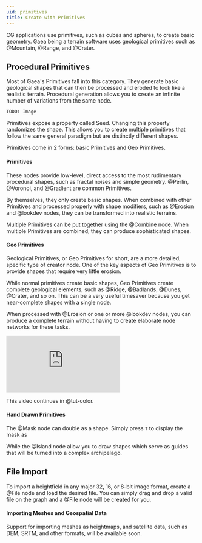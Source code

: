 ```yaml
---
uid: primitives
title: Create with Primitives
---
```


CG applications use primitives, such as cubes and spheres, to create basic geometry. Gaea being a terrain software uses geological primitives such as @Mountain, @Range, and @Crater.

## Procedural Primitives

Most of Gaea's Primitives fall into this category. They generate basic geological shapes that can then be processed and eroded to look like a realistic terrain. Procedural generation allows you to create an infinite number of variations from the same node.

`TODO: Image`

Primitives expose a property called Seed. Changing this property randomizes the shape. This allows you to create multiple primitives that follow the same general paradigm but are distinctly different shapes.

Primitives come in 2 forms: basic Primitives and Geo Primitives.

#### Primitives
These nodes provide low-level, direct access to the most rudimentary procedural shapes, such as fractal noises and simple geometry. @Perlin, @Voronoi, and @Gradient are common Primitives.

By themselves, they only create basic shapes. When combined with other Primitives and processed properly with shape modifiers, such as @Erosion and @lookdev nodes, they can be transformed into realistic terrains.
 
Multiple Primitives can be put together using the @Combine node. When multiple Primitives are combined, they can produce sophisticated shapes.

#### Geo Primitives
Geological Primitives, or Geo Primitives for short, are a more detailed, specific type of creator node. One of the key aspects of Geo Primitives is to provide shapes that require very little erosion.

While normal primitives create basic shapes, Geo Primitives create complete geological elements, such as @Ridge, @Badlands, @Dunes, @Crater, and so on. This can be a very useful timesaver because you get near-complete shapes with a single node.

When processed with @Erosion or one or more @lookdev nodes, you can produce a complete terrain without having to create elaborate node networks for these tasks.

<div class="embed-responsive embed-responsive-16by9">
<iframe class="embed-responsive-item" src="https://www.youtube-nocookie.com/embed/1A1xXfTlKqM" frameborder="0" allow="accelerometer; autoplay; encrypted-media; gyroscope; picture-in-picture" allowfullscreen></iframe>
</div>

This video continues in @tut-color.


#### Hand Drawn Primitives

The @Mask node can double as a shape. Simply press `T` to display the mask as 

While the @Island node allow you to draw shapes which serve as guides that will be turned into a complex archipelago.


## File Import

To import a heightfield in any major 32, 16, or 8-bit image format, create a @File node and load the desired file. You can simply drag and drop a valid file on the graph and a @File node will be created for you.

#### Importing Meshes and Geospatial Data

Support for importing meshes as heightmaps, and satellite data, such as DEM, SRTM, and other formats, will be available soon.
